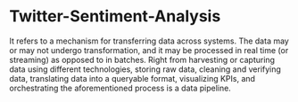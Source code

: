 # Twitter-Sentiment-Analysis
It refers to a mechanism for transferring data across systems. The data may or may not undergo transformation, and it may be processed in real time (or streaming) as opposed to in batches. Right from harvesting or capturing data using different technologies, storing raw data, cleaning and verifying data, translating data into a queryable format, visualizing KPIs, and orchestrating the aforementioned process is a data pipeline.
